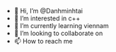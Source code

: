 - 👋 Hi, I’m @Danhminhtai
- 👀 I’m interested in c++
- 🌱 I’m currently learning viennam
- 💞️ I’m looking to collaborate on 
- 📫 How to reach me 

<!---
Danhminhtai/Danhminhtai is a ✨ special ✨ repository because its `README.md` (this file) appears on your GitHub profile.
You can click the Preview link to take a look at your changes.
--->
